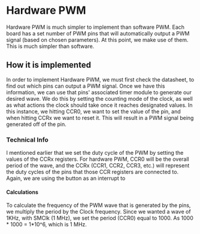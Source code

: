 # Hardware PWM
Hardware PWM is much simpler to implement than software PWM. Each board has a set number of PWM pins that will automatically
output a PWM signal (based on chosen parameters). At this point, we make use of them. This is much simpler than software.

## How it is implemented
In order to implement Hardware PWM, we must first check the datasheet, to find out which pins can output a PWM signal.
Once we have this information, we can use that pins' associated timer module to generate our desired wave. We do this by setting
the counting mode of the clock, as well as what actions the clock should take once it reaches designated values. In this instance,
we hitting CCR0, we want to set the value of the pin, and when hitting CCRx we want to reset it. This will result in a PWM
signal being generated off of the pin.
### Technical Info
I mentioned earlier that we set the duty cycle of the PWM by setting the values of the CCRx registers. For hardware PWM,
CCR0 will be the overall period of the wave, and the CCRx (CCR1, CCR2, CCR3, etc.) will represent the duty cycles of the 
pins that those CCR registers are connected to. Again, we are using the button as an interrupt to 
#### Calculations
To calculate the frequency of the PWM wave that is generated by the pins, we multiply the period by the Clock frequency. 
Since we wanted a wave of 1KHz, with SMClk (1 MHz), we set the period (CCR0) equal to 1000. As 1000 * 1000 = 1*10^6, which is
1 MHz.